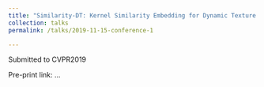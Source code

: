 ```yaml
---
title: "Similarity-DT: Kernel Similarity Embedding for Dynamic Texture Synthesis"
collection: talks
permalink: /talks/2019-11-15-conference-1

---
```


Submitted to CVPR2019 

Pre-print link: ...
